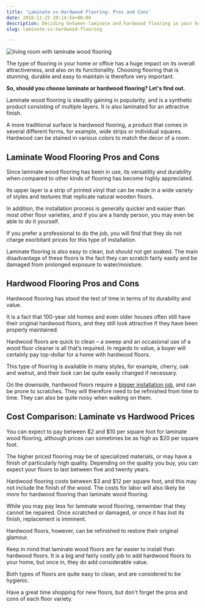 ```yaml
---
title: 'Laminate vs Hardwood Flooring: Pros and Cons'
date: 2018-11-25 20:14:54+00:00
description: Deciding between laminate and hardwood flooring in your home? See what we discovered about the pros and cons of each, plus we share our cost estimates.
slug: laminate-vs-hardwood-flooring

---
```


![living room with laminate wood flooring](https://www.doorwaysmagazine.com/wp-content/uploads/living_room_laminate_wood_flooring.jpg)

The type of flooring in your home or office has a huge impact on its overall attractiveness, and also on its functionality. Choosing flooring that is stunning, durable and easy to maintain is therefore very important. 

**So, should you choose laminate or hardwood flooring? Let's find out.**

Laminate wood flooring is steadily gaining in popularity, and is a synthetic product consisting of multiple layers. It is also laminated for an attractive finish. 

A more traditional surface is hardwood flooring, a product that comes in several different forms, for example, wide strips or individual squares. Hardwood can be stained in various colors to match the decor of a room. 



## Laminate Wood Flooring Pros and Cons



Since laminate wood flooring has been in use, its versatility and durability when compared to other kinds of flooring has become highly appreciated. 

Its upper layer is a strip of printed vinyl that can be made in a wide variety of styles and textures that replicate natural wooden floors. 

In addition, the installation process is generally quicker and easier than most other floor varieties, and if you are a handy person, you may even be able to do it yourself. 

If you prefer a professional to do the job, you will find that they do not charge exorbitant prices for this type of installation. 

Laminate flooring is also easy to clean, but should not get soaked. The main disadvantage of these floors is the fact they can scratch fairly easily and be damaged from prolonged exposure to water/moisture. 



## Hardwood Flooring Pros and Cons



Hardwood flooring has stood the test of time in terms of its durability and value. 

It is a fact that 100-year old homes and even older houses often still have their original hardwood floors, and they still look attractive if they have been properly maintained. 

Hardwood floors are quick to clean – a sweep and an occasional use of a wood floor cleaner is all that’s required. In regards to value, a buyer will certainly pay top-dollar for a home with hardwood floors. 

This type of flooring is available in many styles, for example, cherry, oak and walnut, and their look can be quite easily changed if necessary. 

On the downside, hardwood floors require a [bigger installation job](https://www.doorwaysmagazine.com/install-hardwood-floors/), and can be prone to scratches. They will therefore need to be refinished from time to time. They can also be quite noisy when walking on them. 



## Cost Comparison: Laminate vs Hardwood Prices



You can expect to pay between $2 and $10 per square foot for laminate wood flooring, although prices can sometimes be as high as $20 per square foot. 

The higher priced flooring may be of specialized materials, or may have a finish of particularly high quality. Depending on the quality you buy, you can expect your floors to last between five and twenty years. 

Hardwood flooring costs between $3 and $12 per square foot, and this may not include the finish of the wood. The costs for labor will also likely be more for hardwood flooring than laminate wood flooring. 

While you may pay less for laminate wood flooring, remember that they cannot be repaired. Once scratched or damaged, or once it has lost its finish, replacement is imminent. 

Hardwood floors, however, can be refinished to restore their original glamour. 

Keep in mind that laminate wood floors are far easier to install than hardwood floors. It is a big and fairly costly job to add hardwood floors to your home, but once in, they do add considerable value. 

Both types of floors are quite easy to clean, and are considered to be hygienic. 

Have a great time shopping for new floors, but don’t forget the pros and cons of each floor variety. 
